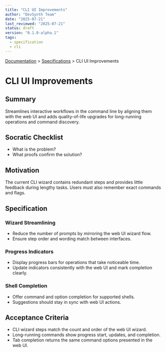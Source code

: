 ```yaml
---
title: "CLI UI Improvements"
author: "DevSynth Team"
date: "2025-07-21"
last_reviewed: "2025-07-21"
status: draft
version: "0.1.0-alpha.1"
tags:
  - specification
  - cli
---
```

<div class="breadcrumbs">
<a href="../index.md">Documentation</a> &gt; <a href="index.md">Specifications</a> &gt; CLI UI Improvements
</div>

# CLI UI Improvements

## Summary

Streamlines interactive workflows in the command line by aligning them with the web UI and adds quality-of-life upgrades for long-running operations and command discovery.

## Socratic Checklist
- What is the problem?
- What proofs confirm the solution?

## Motivation

The current CLI wizard contains redundant steps and provides little feedback during lengthy tasks. Users must also remember exact commands and flags.

## Specification

### Wizard Streamlining
- Reduce the number of prompts by mirroring the web UI wizard flow.
- Ensure step order and wording match between interfaces.

### Progress Indicators
- Display progress bars for operations that take noticeable time.
- Update indicators consistently with the web UI and mark completion clearly.

### Shell Completion
- Offer command and option completion for supported shells.
- Suggestions should stay in sync with web UI actions.

## Acceptance Criteria

- CLI wizard steps match the count and order of the web UI wizard.
- Long-running commands show progress start, updates, and completion.
- Tab completion returns the same command options presented in the web UI.
